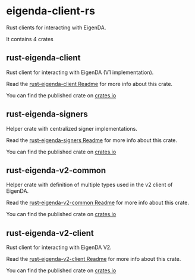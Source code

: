 # eigenda-client-rs
Rust clients for interacting with EigenDA.

It contains 4 crates

## rust-eigenda-client

Rust client for interacting with EigenDA (V1 implementation).

Read the [rust-eigenda-client Readme](/crates/rust-eigenda-client/README.md) for more info about this crate.

You can find the published crate on [crates.io](https://crates.io/crates/rust-eigenda-client)

## rust-eigenda-signers

Helper crate with centralized signer implementations.

Read the [rust-eigenda-signers Readme](/crates/rust-eigenda-signers/README.md) for more info about this crate.

You can find the published crate on [crates.io](https://crates.io/crates/rust-eigenda-signers)

## rust-eigenda-v2-common

Helper crate with definition of multiple types used in the v2 client of EigenDA.

Read the [rust-eigenda-v2-common Readme](/crates/rust-eigenda-v2-common/README.md) for more info about this crate.

You can find the published crate on [crates.io](https://crates.io/crates/rust-eigenda-v2-common)

## rust-eigenda-v2-client

Rust client for interacting with EigenDA V2.

Read the [rust-eigenda-v2-client Readme](/crates/rust-eigenda-v2-client/README.md) for more info about this crate.

You can find the published crate on [crates.io](https://crates.io/crates/rust-eigenda-v2-client)

